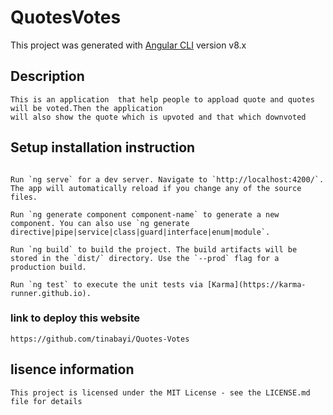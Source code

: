 # QuotesVotes

This project was generated with [Angular CLI](https://github.com/angular/angular-cli) version  v8.x
## Description
~~~
This is an application  that help people to appload quote and quotes will be voted.Then the application
will also show the quote which is upvoted and that which downvoted
~~~
## Setup installation instruction
~~~

Run `ng serve` for a dev server. Navigate to `http://localhost:4200/`. The app will automatically reload if you change any of the source files.

Run `ng generate component component-name` to generate a new component. You can also use `ng generate directive|pipe|service|class|guard|interface|enum|module`.

Run `ng build` to build the project. The build artifacts will be stored in the `dist/` directory. Use the `--prod` flag for a production build.

Run `ng test` to execute the unit tests via [Karma](https://karma-runner.github.io).
~~~
### link to deploy this website
~~~
https://github.com/tinabayi/Quotes-Votes
~~~
## lisence information
~~~
This project is licensed under the MIT License - see the LICENSE.md file for details